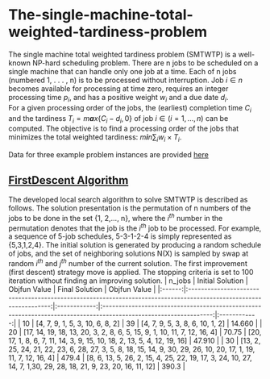 # The-single-machine-total-weighted-tardiness-problem
The single machine total weighted tardiness problem (SMTWTP) is a
well-known NP-hard scheduling problem. There are n jobs to be scheduled
on a single machine that can handle only one job at a time. Each of n
jobs (numbered 1, . . . , n) is to be processed without interruption.
Job *i* ∈ *n* becomes available for processing at time zero, requires an
integer processing time *p*<sub>*i*</sub>, and has a positive weight
*w*<sub>*i*</sub> and a due date *d*<sub>*i*</sub>.  
For a given processing order of the jobs, the (earliest) completion time
*C*<sub>*i*</sub> and the tardiness
*T*<sub>*i*</sub> = *m**a**x*{*C*<sub>*i*</sub> − *d*<sub>*i*</sub>, 0}
of job *i* ∈ (*i* = 1, ..., *n*) can be computed. The objective is to
find a processing order of the jobs that minimizes the total weighted
tardiness:
*m**i**n*∑<sub>*i*</sub>*w*<sub>*i*</sub> × *T*<sub>*i*</sub>.

Data for three example problem instances are provided [here](https://github.com/taylankabbani/The-single-machine-total-weighted-tardiness-problem/tree/master/Data_instances)

## [FirstDescent Algorithm](https://github.com/taylankabbani/The-single-machine-total-weighted-tardiness-problem/blob/master/FirstDescent_algorithm.py)

The developed local search algorithm to solve SMTWTP is described as
follows. The solution presentation is the permutation of n numbers of
the jobs to be done in the set {1, 2,..., n}, where the
*i*<sup>*th*</sup> number in the permutation denotes that the job is
the *i*<sup>*th*</sup> job to be processed. For example, a sequence of
5-job schedules, 5-3-1-2-4 is simply represented as {5,3,1,2,4}. The
initial solution is generated by producing a random schedule of jobs,
and the set of neighboring solutions N(X) is sampled by swap at random
*i*<sup>*th*</sup> and *j*<sup>*th*</sup> number of the current
solution. The first improvement (first descent) strategy move is
applied. The stopping criteria is set to 100 iteration without finding
an improving solution.
| n_jobs |                                                  Initial Solution                                                 | Objfun Value |                                                  Final Solution                                                  | Objfun Value |
|:------:|:-----------------------------------------------------------------------------------------------------------------:|:------------:|:----------------------------------------------------------------------------------------------------------------:|:------------:|
| 10     | [4, 7, 9, 1, 5, 3, 10, 6, 8, 2]                                                                                   | 39           | [4, 7, 9, 5, 3, 8, 6, 10, 1, 2]                                                                                  | 14.660       |
| 20     | [17, 14, 19, 18, 13, 20, 3, 2, 8, 6,  5, 15, 9, 1, 10, 11, 7, 12, 16, 4]                                          | 70.75        | [20, 17, 1, 8, 6, 7, 11, 14, 3, 9,  15, 10, 18, 2, 13, 5, 4, 12, 19, 16]                                         | 47.910       |
| 30     | [13, 2, 25, 24, 21, 22, 23, 6, 28, 27,  3, 5, 8, 18, 15, 14, 9, 30, 29, 26, 10,  20, 17, 1, 19, 11, 7, 12, 16, 4] | 479.4        | [8, 6, 13, 5, 26, 2, 15, 4, 25, 22,  19, 17, 3, 24, 10, 27, 14, 7, 1,30,  29, 28, 18, 21, 9, 23, 20, 16, 11, 12] | 390.3        |
